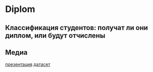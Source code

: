 # Diplom
## Классификация студентов: получат ли они диплом, или будут отчислены 

## Медиа
[презентация](ССБ.pptx)
[датасет](ССБ.ipynb)
